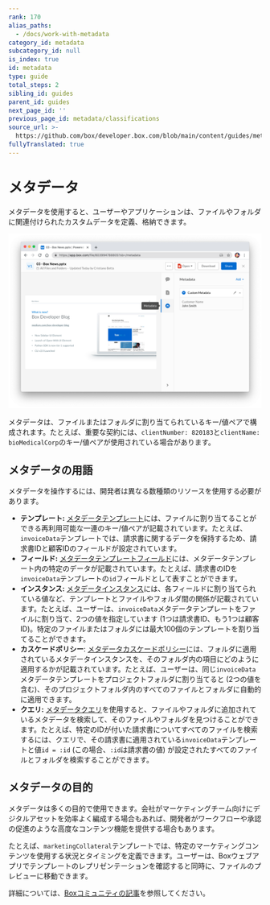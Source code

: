 ```yaml
---
rank: 170
alias_paths:
  - /docs/work-with-metadata
category_id: metadata
subcategory_id: null
is_index: true
id: metadata
type: guide
total_steps: 2
sibling_id: guides
parent_id: guides
next_page_id: ''
previous_page_id: metadata/classifications
source_url: >-
  https://github.com/box/developer.box.com/blob/main/content/guides/metadata/index.md
fullyTranslated: true
---
```

# メタデータ

メタデータを使用すると、ユーザーやアプリケーションは、ファイルやフォルダに関連付けられたカスタムデータを定義、格納できます。

<ImageFrame border center>

![文字列フィールド](./metadata-example.png)

</ImageFrame>

メタデータは、ファイルまたはフォルダに割り当てられているキー/値ペアで構成されます。たとえば、重要な契約には、`clientNumber: 820183`と`clientName: bioMedicalCorp`のキー/値ペアが使用されている場合があります。

## メタデータの用語

メタデータを操作するには、開発者は異なる数種類のリソースを使用する必要があります。

* **テンプレート:** [メタデータテンプレート][template]には、ファイルに割り当てることができる再利用可能な一連のキー/値ペアが記載されています。たとえば、`invoiceData`テンプレートでは、請求書に関するデータを保持するため、請求書IDと顧客IDのフィールドが設定されています。
* **フィールド:** [メタデータテンプレートフィールド][field]には、メタデータテンプレート内の特定のデータが記載されています。たとえば、請求書のIDを`invoiceData`テンプレートの`id`フィールドとして表すことができます。
* **インスタンス:** [メタデータインスタンス][instance]には、各フィールドに割り当てられている値など、テンプレートとファイルやフォルダ間の関係が記載されています。たとえば、ユーザーは、`invoiceData`メタデータテンプレートをファイルに割り当て、2つの値を指定しています (1つは請求書ID、もう1つは顧客ID)。特定のファイルまたはフォルダには最大100個のテンプレートを割り当てることができます。
* **カスケードポリシー**: [メタデータカスケードポリシー][cascade]には、フォルダに適用されているメタデータインスタンスを、そのフォルダ内の項目にどのように適用するかが記載されています。たとえば、ユーザーは、同じ`invoiceData`メタデータテンプレートをプロジェクトフォルダに割り当てると (2つの値を含む)、そのプロジェクトフォルダ内のすべてのファイルとフォルダに自動的に適用できます。
* **クエリ:** [メタデータクエリ][query]を使用すると、ファイルやフォルダに追加されているメタデータを検索して、そのファイルやフォルダを見つけることができます。たとえば、特定のIDが付いた請求書についてすべてのファイルを検索するには、クエリで、その請求書に適用されている`invoiceData`テンプレートと値`id = :id` (この場合、`:id`は請求書の値) が設定されたすべてのファイルとフォルダを検索することができます。

## メタデータの目的

メタデータは多くの目的で使用できます。会社がマーケティングチーム向けにデジタルアセットを効率よく編成する場合もあれば、開発者がワークフローや承認の促進のような高度なコンテンツ機能を提供する場合もあります。

たとえば、`marketingCollateral`テンプレートでは、特定のマーケティングコンテンツを使用する状況とタイミングを定義できます。ユーザーは、Boxウェブアプリでテンプレートのレプリゼンテーションを確認すると同時に、ファイルのプレビューに移動できます。

詳細については、[Boxコミュニティの記事][community]を参照してください。

<!-- i18n-enable localize-links -->

[community]: https://support.box.com/hc/ja/articles/360044196173-メタデータの使用

<!-- i18n-disable localize-links -->

[template]: g://metadata/templates

[instance]: g://metadata/instances

[cascade]: g://metadata/cascades

[field]: g://metadata/fields

[query]: g://metadata/queries